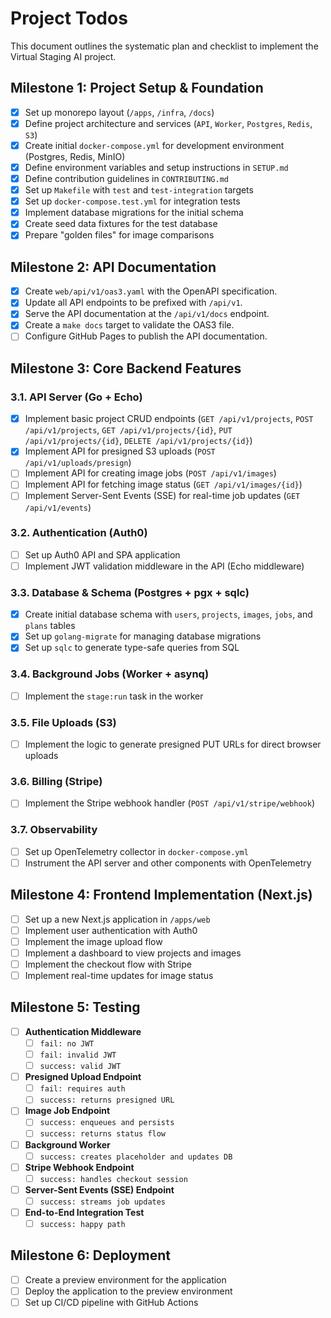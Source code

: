 # Project Todos

This document outlines the systematic plan and checklist to implement the Virtual Staging AI project.

## Milestone 1: Project Setup & Foundation

- [x] Set up monorepo layout (`/apps`, `/infra`, `/docs`)
- [x] Define project architecture and services (`API`, `Worker`, `Postgres`, `Redis`, `S3`)
- [x] Create initial `docker-compose.yml` for development environment (Postgres, Redis, MinIO)
- [x] Define environment variables and setup instructions in `SETUP.md`
- [x] Define contribution guidelines in `CONTRIBUTING.md`
- [x] Set up `Makefile` with `test` and `test-integration` targets
- [x] Set up `docker-compose.test.yml` for integration tests
- [x] Implement database migrations for the initial schema
- [x] Create seed data fixtures for the test database
- [x] Prepare "golden files" for image comparisons

## Milestone 2: API Documentation

- [x] Create `web/api/v1/oas3.yaml` with the OpenAPI specification.
- [x] Update all API endpoints to be prefixed with `/api/v1`.
- [x] Serve the API documentation at the `/api/v1/docs` endpoint.
- [x] Create a `make docs` target to validate the OAS3 file.
- [ ] Configure GitHub Pages to publish the API documentation.

## Milestone 3: Core Backend Features

### 3.1. API Server (Go + Echo)

- [x] Implement basic project CRUD endpoints (`GET /api/v1/projects`, `POST /api/v1/projects`, `GET /api/v1/projects/{id}`, `PUT /api/v1/projects/{id}`, `DELETE /api/v1/projects/{id}`)
- [x] Implement API for presigned S3 uploads (`POST /api/v1/uploads/presign`)
- [ ] Implement API for creating image jobs (`POST /api/v1/images`)
- [ ] Implement API for fetching image status (`GET /api/v1/images/{id}`)
- [ ] Implement Server-Sent Events (SSE) for real-time job updates (`GET /api/v1/events`)

### 3.2. Authentication (Auth0)

- [ ] Set up Auth0 API and SPA application
- [ ] Implement JWT validation middleware in the API (Echo middleware)

### 3.3. Database & Schema (Postgres + pgx + sqlc)

- [x] Create initial database schema with `users`, `projects`, `images`, `jobs`, and `plans` tables
- [x] Set up `golang-migrate` for managing database migrations
- [x] Set up `sqlc` to generate type-safe queries from SQL

### 3.4. Background Jobs (Worker + asynq)

- [ ] Implement the `stage:run` task in the worker

### 3.5. File Uploads (S3)

- [ ] Implement the logic to generate presigned PUT URLs for direct browser uploads

### 3.6. Billing (Stripe)

- [ ] Implement the Stripe webhook handler (`POST /api/v1/stripe/webhook`)

### 3.7. Observability

- [ ] Set up OpenTelemetry collector in `docker-compose.yml`
- [ ] Instrument the API server and other components with OpenTelemetry

## Milestone 4: Frontend Implementation (Next.js)

- [ ] Set up a new Next.js application in `/apps/web`
- [ ] Implement user authentication with Auth0
- [ ] Implement the image upload flow
- [ ] Implement a dashboard to view projects and images
- [ ] Implement the checkout flow with Stripe
- [ ] Implement real-time updates for image status

## Milestone 5: Testing

- [ ] **Authentication Middleware**
    - [ ] `fail: no JWT`
    - [ ] `fail: invalid JWT`
    - [ ] `success: valid JWT`
- [ ] **Presigned Upload Endpoint**
    - [ ] `fail: requires auth`
    - [ ] `success: returns presigned URL`
- [ ] **Image Job Endpoint**
    - [ ] `success: enqueues and persists`
    - [ ] `success: returns status flow`
- [ ] **Background Worker**
    - [ ] `success: creates placeholder and updates DB`
- [ ] **Stripe Webhook Endpoint**
    - [ ] `success: handles checkout session`
- [ ] **Server-Sent Events (SSE) Endpoint**
    - [ ] `success: streams job updates`
- [ ] **End-to-End Integration Test**
    - [ ] `success: happy path`

## Milestone 6: Deployment

- [ ] Create a preview environment for the application
- [ ] Deploy the application to the preview environment
- [ ] Set up CI/CD pipeline with GitHub Actions
